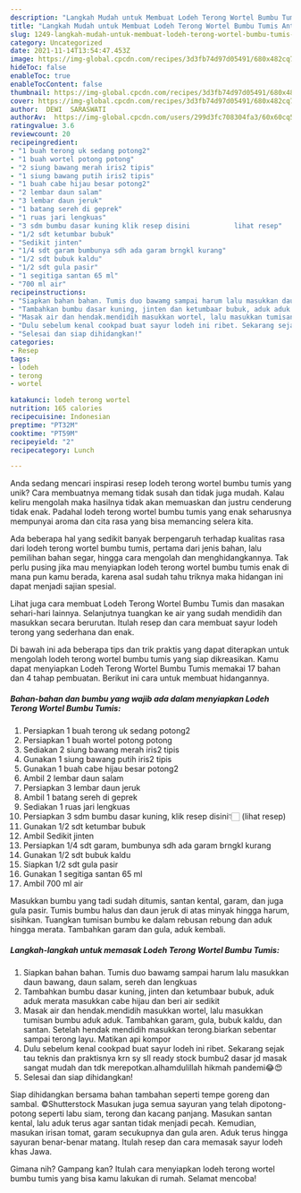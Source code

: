 ```yaml
---
description: "Langkah Mudah untuk Membuat Lodeh Terong Wortel Bumbu Tumis Anti Gagal"
title: "Langkah Mudah untuk Membuat Lodeh Terong Wortel Bumbu Tumis Anti Gagal"
slug: 1249-langkah-mudah-untuk-membuat-lodeh-terong-wortel-bumbu-tumis-anti-gagal
category: Uncategorized
date: 2021-11-14T13:54:47.453Z
image: https://img-global.cpcdn.com/recipes/3d3fb74d97d05491/680x482cq70/lodeh-terong-wortel-bumbu-tumis-foto-resep-utama.jpg
hideToc: false
enableToc: true
enableTocContent: false
thumbnail: https://img-global.cpcdn.com/recipes/3d3fb74d97d05491/680x482cq70/lodeh-terong-wortel-bumbu-tumis-foto-resep-utama.jpg
cover: https://img-global.cpcdn.com/recipes/3d3fb74d97d05491/680x482cq70/lodeh-terong-wortel-bumbu-tumis-foto-resep-utama.jpg
author:  DEWI  SARASWATI
authorAv:  https://img-global.cpcdn.com/users/299d3fc708304fa3/60x60cq50/avatar.jpg
ratingvalue: 3.6
reviewcount: 20
recipeingredient:
- "1 buah terong uk sedang potong2"
- "1 buah wortel potong potong"
- "2 siung bawang merah iris2 tipis"
- "1 siung bawang putih iris2 tipis"
- "1 buah cabe hijau besar potong2"
- "2 lembar daun salam"
- "3 lembar daun jeruk"
- "1 batang sereh di geprek"
- "1 ruas jari lengkuas"
- "3 sdm bumbu dasar kuning klik resep disini           lihat resep"
- "1/2 sdt ketumbar bubuk"
- "Sedikit jinten"
- "1/4 sdt garam bumbunya sdh ada garam brngkl kurang"
- "1/2 sdt bubuk kaldu"
- "1/2 sdt gula pasir"
- "1 segitiga santan 65 ml"
- "700 ml air"
recipeinstructions:
- "Siapkan bahan bahan. Tumis duo bawamg sampai harum lalu masukkan daun bawang, daun salam, sereh dan lengkuas"
- "Tambahkan bumbu dasar kuning, jinten dan ketumbaar bubuk, aduk aduk merata masukkan cabe hijau dan beri air sedikit"
- "Masak air dan hendak.mendidih masukkan wortel, lalu masukkan tumisan bumbu aduk aduk. Tambahkan garam, gula, bubuk kaldu, dan santan. Setelah hendak mendidih masukkan terong.biarkan sebentar sampai terong layu. Matikan api kompor"
- "Dulu sebelum kenal cookpad buat sayur lodeh ini ribet. Sekarang sejak tau teknis dan praktisnya krn sy sll ready stock bumbu2 dasar jd masak sangat mudah dan tdk merepotkan.alhamdulillah hikmah pandemi😂😍"
- "Selesai dan siap dihidangkan!"
categories:
- Resep
tags:
- lodeh
- terong
- wortel

katakunci: lodeh terong wortel 
nutrition: 165 calories
recipecuisine: Indonesian
preptime: "PT32M"
cooktime: "PT59M"
recipeyield: "2"
recipecategory: Lunch

---
```



Anda sedang mencari inspirasi resep lodeh terong wortel bumbu tumis yang unik? Cara membuatnya memang tidak susah dan tidak juga mudah. Kalau keliru mengolah maka hasilnya tidak akan memuaskan dan justru cenderung tidak enak. Padahal lodeh terong wortel bumbu tumis yang enak seharusnya mempunyai aroma dan cita rasa yang bisa memancing selera kita.


Ada beberapa hal yang sedikit banyak berpengaruh terhadap kualitas rasa dari lodeh terong wortel bumbu tumis, pertama dari jenis bahan, lalu pemilihan bahan segar, hingga cara mengolah dan menghidangkannya. Tak perlu pusing jika mau menyiapkan lodeh terong wortel bumbu tumis enak di mana pun kamu berada, karena asal sudah tahu triknya maka hidangan ini dapat menjadi sajian spesial.

Lihat juga cara membuat Lodeh Terong Wortel Bumbu Tumis dan masakan sehari-hari lainnya. Selanjutnya tuangkan ke air yang sudah mendidih dan masukkan secara berurutan. Itulah resep dan cara membuat sayur lodeh terong yang sederhana dan enak.


Di bawah ini ada beberapa tips dan trik praktis yang dapat diterapkan untuk mengolah lodeh terong wortel bumbu tumis yang siap dikreasikan. Kamu dapat menyiapkan Lodeh Terong Wortel Bumbu Tumis memakai 17 bahan dan 4 tahap pembuatan. Berikut ini cara untuk membuat hidangannya.

<!--inarticleads1-->

##### Bahan-bahan dan bumbu yang wajib ada dalam menyiapkan Lodeh Terong Wortel Bumbu Tumis:

1. Persiapkan 1 buah terong uk sedang potong2
1. Persiapkan 1 buah wortel potong potong
1. Sediakan 2 siung bawang merah iris2 tipis
1. Gunakan 1 siung bawang putih iris2 tipis
1. Gunakan 1 buah cabe hijau besar potong2
1. Ambil 2 lembar daun salam
1. Persiapkan 3 lembar daun jeruk
1. Ambil 1 batang sereh di geprek
1. Sediakan 1 ruas jari lengkuas
1. Persiapkan 3 sdm bumbu dasar kuning, klik resep disini👇🏻           (lihat resep)
1. Gunakan 1/2 sdt ketumbar bubuk
1. Ambil Sedikit jinten
1. Persiapkan 1/4 sdt garam, bumbunya sdh ada garam brngkl kurang
1. Gunakan 1/2 sdt bubuk kaldu
1. Siapkan 1/2 sdt gula pasir
1. Gunakan 1 segitiga santan 65 ml
1. Ambil 700 ml air


Masukkan bumbu yang tadi sudah ditumis, santan kental, garam, dan juga gula pasir. Tumis bumbu halus dan daun jeruk di atas minyak hingga harum, sisihkan. Tuangkan tumisan bumbu ke dalam rebusan rebung dan aduk hingga merata. Tambahkan garam dan gula, aduk kembali. 

<!--inarticleads2-->

##### Langkah-langkah untuk memasak Lodeh Terong Wortel Bumbu Tumis:

1. Siapkan bahan bahan. Tumis duo bawamg sampai harum lalu masukkan daun bawang, daun salam, sereh dan lengkuas
1. Tambahkan bumbu dasar kuning, jinten dan ketumbaar bubuk, aduk aduk merata masukkan cabe hijau dan beri air sedikit
1. Masak air dan hendak.mendidih masukkan wortel, lalu masukkan tumisan bumbu aduk aduk. Tambahkan garam, gula, bubuk kaldu, dan santan. Setelah hendak mendidih masukkan terong.biarkan sebentar sampai terong layu. Matikan api kompor
1. Dulu sebelum kenal cookpad buat sayur lodeh ini ribet. Sekarang sejak tau teknis dan praktisnya krn sy sll ready stock bumbu2 dasar jd masak sangat mudah dan tdk merepotkan.alhamdulillah hikmah pandemi😂😍
1. Selesai dan siap dihidangkan!

Siap dihidangkan bersama bahan tambahan seperti tempe goreng dan sambal. ©Shutterstock Masukan juga semua sayuran yang telah dipotong-potong seperti labu siam, terong dan kacang panjang. Masukan santan kental, lalu aduk terus agar santan tidak menjadi pecah. Kemudian, masukan irisan tomat, garam secukupnya dan gula aren. Aduk terus hingga sayuran benar-benar matang. Itulah resep dan cara memasak sayur lodeh khas Jawa. 

Gimana nih? Gampang kan? Itulah cara menyiapkan lodeh terong wortel bumbu tumis yang bisa kamu lakukan di rumah. Selamat mencoba!
